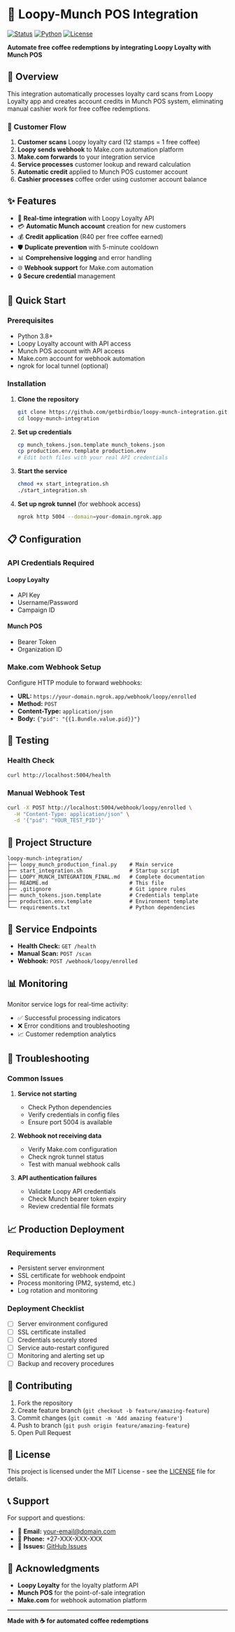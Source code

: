 # 🏪 Loopy-Munch POS Integration

[![Status](https://img.shields.io/badge/Status-Production%20Ready-brightgreen)](https://github.com/getbirdbio/loopy-munch-integration)
[![Python](https://img.shields.io/badge/Python-3.8%2B-blue)](https://python.org)
[![License](https://img.shields.io/badge/License-MIT-yellow.svg)](LICENSE)

**Automate free coffee redemptions by integrating Loopy Loyalty with Munch POS**

## 🎯 Overview

This integration automatically processes loyalty card scans from Loopy Loyalty app and creates account credits in Munch POS system, eliminating manual cashier work for free coffee redemptions.

### 🔄 Customer Flow
1. **Customer scans** Loopy loyalty card (12 stamps = 1 free coffee)
2. **Loopy sends webhook** to Make.com automation platform
3. **Make.com forwards** to your integration service
4. **Service processes** customer lookup and reward calculation
5. **Automatic credit** applied to Munch POS customer account
6. **Cashier processes** coffee order using customer account balance

## ✨ Features

- 🔗 **Real-time integration** with Loopy Loyalty API
- 💳 **Automatic Munch account** creation for new customers  
- 💰 **Credit application** (R40 per free coffee earned)
- 🛡️ **Duplicate prevention** with 5-minute cooldown
- 📊 **Comprehensive logging** and error handling
- 🌐 **Webhook support** for Make.com automation
- 🔒 **Secure credential** management

## 🚀 Quick Start

### Prerequisites
- Python 3.8+
- Loopy Loyalty account with API access
- Munch POS account with API access
- Make.com account for webhook automation
- ngrok for local tunnel (optional)

### Installation

1. **Clone the repository**
   ```bash
   git clone https://github.com/getbirdbio/loopy-munch-integration.git
   cd loopy-munch-integration
   ```

2. **Set up credentials**
   ```bash
   cp munch_tokens.json.template munch_tokens.json
   cp production.env.template production.env
   # Edit both files with your real API credentials
   ```

3. **Start the service**
   ```bash
   chmod +x start_integration.sh
   ./start_integration.sh
   ```

4. **Set up ngrok tunnel** (for webhook access)
   ```bash
   ngrok http 5004 --domain=your-domain.ngrok.app
   ```

## 📋 Configuration

### API Credentials Required

#### Loopy Loyalty
- API Key
- Username/Password  
- Campaign ID

#### Munch POS
- Bearer Token
- Organization ID

### Make.com Webhook Setup

Configure HTTP module to forward webhooks:
- **URL:** `https://your-domain.ngrok.app/webhook/loopy/enrolled`
- **Method:** `POST`
- **Content-Type:** `application/json`
- **Body:** `{"pid": "{{1.Bundle.value.pid}}"}`

## 🧪 Testing

### Health Check
```bash
curl http://localhost:5004/health
```

### Manual Webhook Test
```bash
curl -X POST http://localhost:5004/webhook/loopy/enrolled \
  -H "Content-Type: application/json" \
  -d '{"pid": "YOUR_TEST_PID"}'
```

## 📁 Project Structure

```
loopy-munch-integration/
├── loopy_munch_production_final.py    # Main service
├── start_integration.sh               # Startup script
├── LOOPY_MUNCH_INTEGRATION_FINAL.md   # Complete documentation
├── README.md                          # This file
├── .gitignore                         # Git ignore rules
├── munch_tokens.json.template         # Credentials template
├── production.env.template            # Environment template
└── requirements.txt                   # Python dependencies
```

## 🔧 Service Endpoints

- **Health Check:** `GET /health`
- **Manual Scan:** `POST /scan`
- **Webhook:** `POST /webhook/loopy/enrolled`

## 📊 Monitoring

Monitor service logs for real-time activity:
- ✅ Successful processing indicators
- ❌ Error conditions and troubleshooting
- 📈 Customer redemption analytics

## 🛟 Troubleshooting

### Common Issues

1. **Service not starting**
   - Check Python dependencies
   - Verify credentials in config files
   - Ensure port 5004 is available

2. **Webhook not receiving data**
   - Verify Make.com configuration
   - Check ngrok tunnel status
   - Test with manual webhook calls

3. **API authentication failures**
   - Validate Loopy API credentials
   - Check Munch bearer token expiry
   - Review credential file formats

## 📈 Production Deployment

### Requirements
- Persistent server environment
- SSL certificate for webhook endpoint
- Process monitoring (PM2, systemd, etc.)
- Log rotation and monitoring

### Deployment Checklist
- [ ] Server environment configured
- [ ] SSL certificate installed
- [ ] Credentials securely stored
- [ ] Service auto-restart configured
- [ ] Monitoring and alerting set up
- [ ] Backup and recovery procedures

## 🤝 Contributing

1. Fork the repository
2. Create feature branch (`git checkout -b feature/amazing-feature`)
3. Commit changes (`git commit -m 'Add amazing feature'`)
4. Push to branch (`git push origin feature/amazing-feature`)
5. Open Pull Request

## 📄 License

This project is licensed under the MIT License - see the [LICENSE](LICENSE) file for details.

## 📞 Support

For support and questions:
- 📧 **Email:** your-email@domain.com
- 📱 **Phone:** +27-XXX-XXX-XXX
- 🐛 **Issues:** [GitHub Issues](https://github.com/getbirdbio/loopy-munch-integration/issues)

## 🎉 Acknowledgments

- **Loopy Loyalty** for the loyalty platform API
- **Munch POS** for the point-of-sale integration
- **Make.com** for webhook automation platform

---

**Made with ☕ for automated coffee redemptions**
